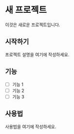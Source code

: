 # 새 프로젝트

이것은 새로운 프로젝트입니다.

## 시작하기

프로젝트 설명을 여기에 작성하세요.

## 기능

- [ ] 기능 1
- [ ] 기능 2
- [ ] 기능 3

## 사용법

사용법을 여기에 작성하세요. 
